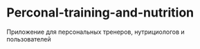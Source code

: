 # Perconal-training-and-nutrition
Приложение для персональных тренеров, нутрициологов и пользователей
